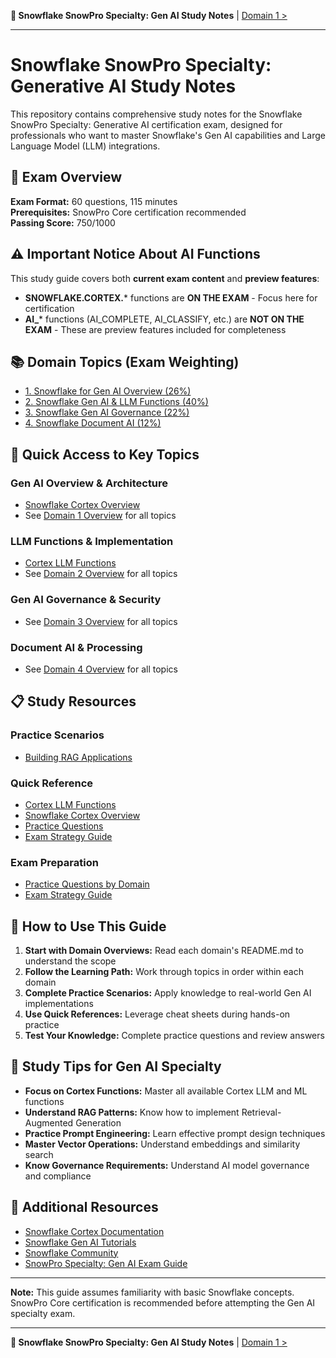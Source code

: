**📘 Snowflake SnowPro Specialty: Gen AI Study Notes** | [Domain 1 >](./1_Snowflake_for_Gen_AI_Overview/README.md)
***

# Snowflake SnowPro Specialty: Generative AI Study Notes

This repository contains comprehensive study notes for the Snowflake SnowPro Specialty: Generative AI certification exam, designed for professionals who want to master Snowflake's Gen AI capabilities and Large Language Model (LLM) integrations.

## 🎯 Exam Overview

**Exam Format:** 60 questions, 115 minutes  
**Prerequisites:** SnowPro Core certification recommended  
**Passing Score:** 750/1000  

## ⚠️ Important Notice About AI Functions

This study guide covers both **current exam content** and **preview features**:
- **SNOWFLAKE.CORTEX.*** functions are **ON THE EXAM** - Focus here for certification
- **AI_*** functions (AI_COMPLETE, AI_CLASSIFY, etc.) are **NOT ON THE EXAM** - These are preview features included for completeness

## 📚 Domain Topics (Exam Weighting)

*   [1. Snowflake for Gen AI Overview (26%)](./1_Snowflake_for_Gen_AI_Overview/README.md)
*   [2. Snowflake Gen AI & LLM Functions (40%)](./2_Snowflake_Gen_AI_and_LLM_Functions/README.md)
*   [3. Snowflake Gen AI Governance (22%)](./3_Snowflake_Gen_AI_Governance/README.md)
*   [4. Snowflake Document AI (12%)](./4_Snowflake_Document_AI/README.md)

## 🚀 Quick Access to Key Topics

### **Gen AI Overview & Architecture**
*   [Snowflake Cortex Overview](./1_Snowflake_for_Gen_AI_Overview/1.1_Snowflake_Cortex_Overview.md)
*   See [Domain 1 Overview](./1_Snowflake_for_Gen_AI_Overview/README.md) for all topics

### **LLM Functions & Implementation**
*   [Cortex LLM Functions](./2_Snowflake_Gen_AI_and_LLM_Functions/2.1_Cortex_LLM_Functions.md)
*   See [Domain 2 Overview](./2_Snowflake_Gen_AI_and_LLM_Functions/README.md) for all topics

### **Gen AI Governance & Security**
*   See [Domain 3 Overview](./3_Snowflake_Gen_AI_Governance/README.md) for all topics

### **Document AI & Processing**
*   See [Domain 4 Overview](./4_Snowflake_Document_AI/README.md) for all topics

## 📋 Study Resources

### **Practice Scenarios**
*   [Building RAG Applications](./scenarios/01_Building_RAG_Applications.md)

### **Quick Reference**
*   [Cortex LLM Functions](./2_Snowflake_Gen_AI_and_LLM_Functions/2.1_Cortex_LLM_Functions.md)
*   [Snowflake Cortex Overview](./1_Snowflake_for_Gen_AI_Overview/1.1_Snowflake_Cortex_Overview.md)
*   [Practice Questions](./exam_prep/Practice_Questions.md)
*   [Exam Strategy Guide](./exam_prep/Exam_Strategy.md)

### **Exam Preparation**
*   [Practice Questions by Domain](./exam_prep/Practice_Questions.md)
*   [Exam Strategy Guide](./exam_prep/Exam_Strategy.md)

## 🎯 How to Use This Guide

1. **Start with Domain Overviews:** Read each domain's README.md to understand the scope
2. **Follow the Learning Path:** Work through topics in order within each domain
3. **Complete Practice Scenarios:** Apply knowledge to real-world Gen AI implementations
4. **Use Quick References:** Leverage cheat sheets during hands-on practice
5. **Test Your Knowledge:** Complete practice questions and review answers

## 📝 Study Tips for Gen AI Specialty

*   **Focus on Cortex Functions:** Master all available Cortex LLM and ML functions
*   **Understand RAG Patterns:** Know how to implement Retrieval-Augmented Generation
*   **Practice Prompt Engineering:** Learn effective prompt design techniques
*   **Master Vector Operations:** Understand embeddings and similarity search
*   **Know Governance Requirements:** Understand AI model governance and compliance

## 🔗 Additional Resources

*   [Snowflake Cortex Documentation](https://docs.snowflake.com/en/user-guide/snowflake-cortex/aisql)
*   [Snowflake Gen AI Tutorials](https://quickstarts.snowflake.com/)
*   [Snowflake Community](https://community.snowflake.com/)
*   [SnowPro Specialty: Gen AI Exam Guide](https://learn.snowflake.com/en/certifications/snowpro-GenAI/?pdf_name=SnowProGenAIStudyGuide.pdf)

---

**Note:** This guide assumes familiarity with basic Snowflake concepts. SnowPro Core certification is recommended before attempting the Gen AI specialty exam.

***
**📘 Snowflake SnowPro Specialty: Gen AI Study Notes** | [Domain 1 >](./1_Snowflake_for_Gen_AI_Overview/README.md) 